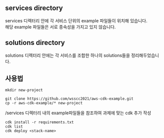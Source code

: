 
## services directory
services 디렉터리 안에 각 서비스 단위의 example 파일들이 위치해 있습니다.  
해당 example 파일들은 서로 종속성을 가지고 있지 않습니다.


## solutions directory
solutions 디렉터리 안에는 각 서비스를 조합한 하나의 solutions들을 정리해두었습니다.

## 사용법
```
mkdir new-project

git clone https://github.com/wsscc2021/aws-cdk-example.git
cp -r aws-cdk-example/* new-project
```

/services 디렉터리 내의 example파일들을 참조하여 과제에 맞는 cdk 추가 작성
```
cdk install -r requirements.txt
cdk list
cdk deploy <stack-name>
```